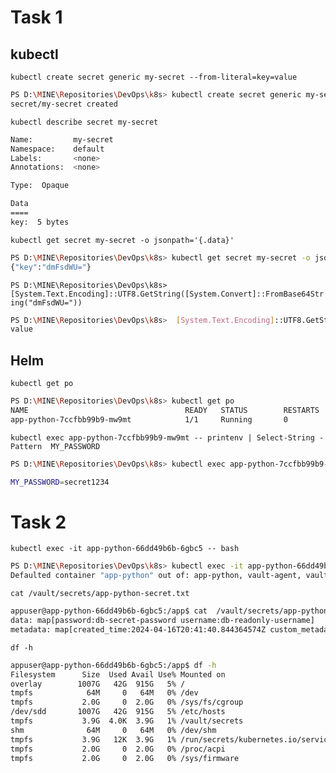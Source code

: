# Task 1

## kubectl

`kubectl create secret generic my-secret --from-literal=key=value    `
```bash
PS D:\MINE\Repositories\DevOps\k8s> kubectl create secret generic my-secret --from-literal=key=value    
secret/my-secret created
```

`kubectl describe secret my-secret  `
```bash
Name:         my-secret
Namespace:    default
Labels:       <none>
Annotations:  <none>

Type:  Opaque

Data
====
key:  5 bytes
```

`kubectl get secret my-secret -o jsonpath='{.data}'`
```bash
PS D:\MINE\Repositories\DevOps\k8s> kubectl get secret my-secret -o jsonpath='{.data}'   
{"key":"dmFsdWU="}
```


`PS D:\MINE\Repositories\DevOps\k8s>  [System.Text.Encoding]::UTF8.GetString([System.Convert]::FromBase64String("dmFsdWU="))`

```bash
PS D:\MINE\Repositories\DevOps\k8s>  [System.Text.Encoding]::UTF8.GetString([System.Convert]::FromBase64String("dmFsdWU="))
value
```

## Helm
`kubectl get po`

```bash
PS D:\MINE\Repositories\DevOps\k8s> kubectl get po
NAME                                   READY   STATUS        RESTARTS   AGE
app-python-7ccfbb99b9-mw9mt            1/1     Running       0          35m
```

`kubectl exec app-python-7ccfbb99b9-mw9mt -- printenv | Select-String -Pattern  MY_PASSWORD`
```bash
PS D:\MINE\Repositories\DevOps\k8s> kubectl exec app-python-7ccfbb99b9-mw9mt -- printenv | Select-String -Pattern  MY_PASSWORD

MY_PASSWORD=secret1234
```

# Task 2

`kubectl exec -it app-python-66dd49b6b-6gbc5 -- bash`
```bash
PS D:\MINE\Repositories\DevOps\k8s> kubectl exec -it app-python-66dd49b6b-6gbc5 -- bash
Defaulted container "app-python" out of: app-python, vault-agent, vault-agent-init (init)
```

`cat /vault/secrets/app-python-secret.txt`
```bash
appuser@app-python-66dd49b6b-6gbc5:/app$ cat  /vault/secrets/app-python-secret.txt
data: map[password:db-secret-password username:db-readonly-username]
metadata: map[created_time:2024-04-16T20:41:40.844364574Z custom_metadata:<nil> deletion_time: destroyed:false version:1]
```

`df -h`
```bash
appuser@app-python-66dd49b6b-6gbc5:/app$ df -h
Filesystem      Size  Used Avail Use% Mounted on
overlay        1007G   42G  915G   5% /
tmpfs            64M     0   64M   0% /dev
tmpfs           2.0G     0  2.0G   0% /sys/fs/cgroup
/dev/sdd       1007G   42G  915G   5% /etc/hosts
tmpfs           3.9G  4.0K  3.9G   1% /vault/secrets
shm              64M     0   64M   0% /dev/shm
tmpfs           3.9G   12K  3.9G   1% /run/secrets/kubernetes.io/serviceaccount
tmpfs           2.0G     0  2.0G   0% /proc/acpi
tmpfs           2.0G     0  2.0G   0% /sys/firmware
```